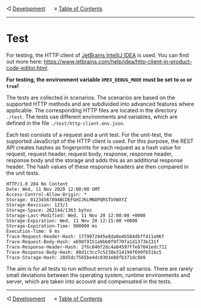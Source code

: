 &#9665; [Development](development.md)
&nbsp;&nbsp;&nbsp;&nbsp; &#8801; [Table of Contents](README.md)
- - -

# Test

For testing, the HTTP client of [JetBrains IntelliJ IDEA](
    https://www.jetbrains.com/idea/) is used. You can find out more here:
https://www.jetbrains.com/help/idea/http-client-in-product-code-editor.html.  

__For testing, the environment variable `XMEX_DEBUG_MODE` must be set to `on` or
`true`!__

The tests are collected in scenarios. The scenarios are based on the supported
HTTP methods and are subdivided into advanced features where applicable. The
corresponding HTTP files are located in the directory `./test`. The tests use
different environments and variables, which are defined in the  file
`./test/http-client.env.json`.

Each test consists of a request and a unit test. For the unit-test, the
supported JavaScript of the HTTP client is used. For this purpose, the REST API
creates hashes as fingerprints for each request as a hash value for request,
request header, request body, response, response header, response body and the
storage and adds this as an additional response header. The hash values of these
response headers are then compared in the unit tests.

```
HTTP/1.0 204 No Content
Date: Wed, 11 Nov 2020 12:00:00 GMT
Access-Control-Allow-Origin: *
Storage: 0123456789ABCDEFGHIJKLMNOPQRSTUVWXYZ
Storage-Revision: 123/1
Storage-Space: 262144/1363 bytes
Storage-Last-Modified: Wed, 11 Nov 20 12:00:00 +0000
Storage-Expiration: Wed, 11 Nov 20 12:15:00 +0000
Storage-Expiration-Time: 900000 ms
Execution-Time: 9 ms
Trace-Request-Header-Hash: 1779972845e8da0e4b584dbff411a96f
Trace-Request-Body-Hash: a698f9151a9bb0f9f70fa1d1373b131f
Trace-Response-Header-Hash: 2f6c846f2dc4a84597ffe87041edc711
Trace-Response-Body-Hash: 88d1c3cc7c5238e314194f699fb51bc5
Trace-Storage-Hash: 28d5dc7565be4dc0303e88fb371dc8b9
```

The aim is for all tests to run without errors in all scenarios. There are
rarely small deviations between the operating system, runtime environments and
server, which are taken into account and compensated in the tests.



- - -
&#9665; [Development](development.md)
&nbsp;&nbsp;&nbsp;&nbsp; &#8801; [Table of Contents](README.md)
